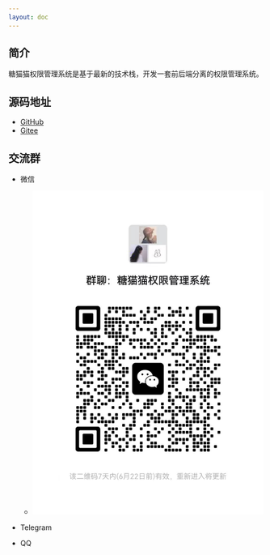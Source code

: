 ```yaml
---
layout: doc
---
```

## 简介

糖猫猫权限管理系统是基于最新的技术栈，开发一套前后端分离的权限管理系统。

## 源码地址

- [GitHub](https://github.com/tangllty/)
- [Gitee](https://gitee.com/tangllty/)

## 交流群

- 微信

  - ![WeChat](image/wechat.png)
- Telegram
- QQ
